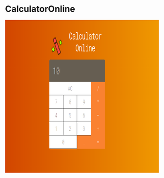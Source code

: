 # CalculatorOnline
<img src="https://raw.githubusercontent.com/lnsantos/CalculatorOnline/master/visualArt/demo.PNG" width="1000px" height="500px"/>
